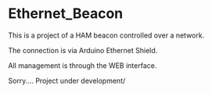# Ethernet_Beacon

This is a project of a HAM beacon controlled over a network.

The connection is via Arduino Ethernet Shield.

All management is through the WEB interface.

Sorry.... Project under development/
